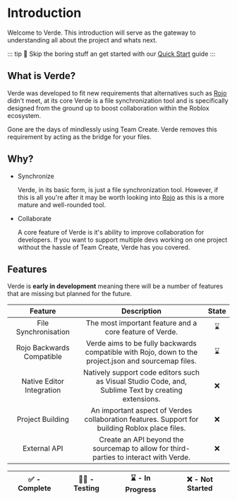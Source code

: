 # Introduction
Welcome to Verde. This introduction will serve as the gateway to understanding all about the project and whats next.

::: tip
🥱 Skip the boring stuff an get started with our [Quick Start](./quick-start) guide
:::

## What is Verde?
Verde was developed to fit new requirements that alternatives such as [Rojo](https://rojo.space) didn't meet,
at its core Verde is a file synchronization tool and is specifically designed from the ground up to boost collaboration within the Roblox ecosystem.

Gone are the days of mindlessly using Team Create. Verde removes this requirement by acting as the bridge for your files.

## Why?
- Synchronize
  
  Verde, in its basic form, is just a file synchronization tool. However, if this is all you're after it may be worth looking into [Rojo](https://rojo.space)
  as this is a more mature and well-rounded tool.

- Collaborate

  A core feature of Verde is it's ability to improve collaboration for developers. If you want to support multiple devs working on one project
  without the hassle of Team Create, Verde has you covered.

## Features
Verde is **early in development** meaning there will be a number of features that are missing but planned for the future.

| Feature | Description | State |
| :-----: | :---------: | :---: |
| File Synchronisation | The most important feature and a core feature of Verde. | ⌛ |
| Rojo Backwards Compatible | Verde aims to be fully backwards compatible with Rojo, down to the project.json and sourcemap files. | ⌛ |
| Native Editor Integration | Natively support code editors such as Visual Studio Code, and, Sublime Text by creating extensions. | ❌ |
| Project Building | An important aspect of Verdes collaboration features. Support for building Roblox place files. | ❌ |
| External API | Create an API beyond the sourcemap to allow for third-parties to interact with Verde. | ❌ |

| ✅ - Complete | 👷‍♂️ - Testing | ⌛ - In Progress | ❌ - Not Started |
| :---: | :---: | :---: | :---: |
